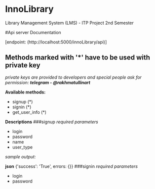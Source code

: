 # InnoLibrary
Library Management System (LMS) - ITP Project 2nd Semester

#Api server Documentation

[endpoint: (http://localhost:5000/innoLibrary/api)]

## Methods marked with '*' have to be used with private key

_private keys are provided to developers and special people_
_ask for permission: **telegram - @rakhmatullinart**_

**Available methods:**
- signup (*)
- signin (*)
- get_user_info (*)

**Descriptions**
###signup
_required parameters_
* login
* password
* name
* user_type

_sample output:_

**json** {'success': 'True', errors: {}}
###signin
_required parameters_
* login
* password

    
      
      




